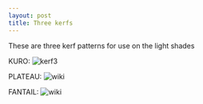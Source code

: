 ```yaml
---
layout: post
title: Three kerfs
---
```


These are three kerf patterns for use on the light shades

KURO:
![kerf3]({{site.baseurl}}/images/kerfkuro.png)

PLATEAU:
![wiki]({{site.baseurl}}/images/kerfplateau.png)

FANTAIL:
![wiki]({{site.baseurl}}/images/kerffantail.png)